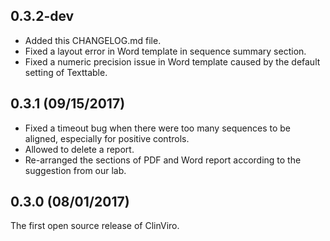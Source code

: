 ## 0.3.2-dev

- Added this CHANGELOG.md file.
- Fixed a layout error in Word template in sequence summary section.
- Fixed a numeric precision issue in Word template caused by the default setting of Texttable.

## 0.3.1 (09/15/2017)

- Fixed a timeout bug when there were too many sequences to be aligned, especially for positive controls.
- Allowed to delete a report.
- Re-arranged the sections of PDF and Word report according to the suggestion from our lab.

## 0.3.0 (08/01/2017)

The first open source release of ClinViro.
